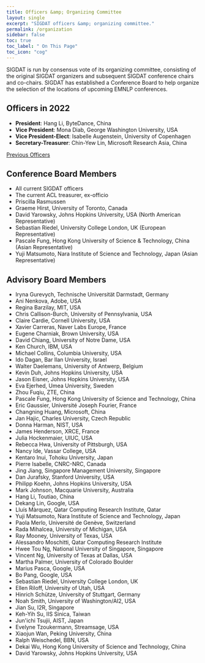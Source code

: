 ```yaml
---
title: Officers &amp; Organizing Committee
layout: single
excerpt: "SIGDAT officers &amp; organizing committee."
permalink: /organization
sidebar: false
toc: true
toc_label: " On This Page"
toc_icon: "cog"
---
```


SIGDAT is run by consensus vote of its organizing committee, consisting of the original SIGDAT organizers and subsequent SIGDAT conference chairs and co-chairs.  SIGDAT has established a Conference Board to help organize the selection of the locations of upcoming EMNLP conferences. 

## Officers in 2022

- **President**: Hang Li, ByteDance, China<br/>
- **Vice President**: Mona Diab, George Washington University, USA<br/>
- **Vice President-Elect**: Isabelle Augenstein, University of Copenhagen<br/>
- **Secretary-Treasurer**: Chin-Yew Lin, Microsoft Research Asia, China

[Previous Officers](/officers)

## Conference Board Members
- All current SIGDAT officers<br/>
- The current ACL treasurer, ex-officio<br/>
- Priscilla Rasmussen<br/>
- Graeme Hirst, University of Toronto, Canada<br/>
- David Yarowsky, Johns Hopkins University, USA (North American Representative)<br/>
- Sebastian Riedel, University College London, UK (European Representative)<br/>
- Pascale Fung, Hong Kong University of Science &amp; Technology, China (Asian Representative)<br/>
- Yuji Matsumoto, Nara Institute of Science and Technology, Japan (Asian Representative) 

## Advisory Board Members
- Iryna Gurevych, Technische Universität Darmstadt, Germany<br/>
- Ani Nenkova, Adobe, USA<br/> 
- Regina Barzilay, MIT, USA<br/>
- Chris Callison-Burch, University of Pennsylvania, USA<br/>
- Claire Cardie, Cornell University, USA<br/>
- Xavier Carreras, Naver Labs Europe, France<br/>
- Eugene Charniak, Brown University, USA<br/>
- David Chiang, University of Notre Dame, USA<br/>
- Ken Church, IBM, USA<br/>
- Michael Collins, Columbia University, USA<br/>
- Ido Dagan, Bar Ilan University, Israel<br/>
- Walter Daelemans, University of Antwerp, Belgium<br/>
- Kevin Duh, Johns Hopkins University, USA<br/>
- Jason Eisner, Johns Hopkins University, USA<br/>
- Eva Ejerhed, Umea University, Sweden<br/>
- Zhou Fuqiu, ZTE, China<br/>
- Pascale Fung, Hong Kong University of Science and Technology, China<br/>
- Eric Gaussier, Université Joseph Fourier, France<br/>
- Changning Huang, Microsoft, China<br/>
- Jan Hajic, Charles University, Czech Republic<br/>
- Donna Harman, NIST, USA<br/>
- James Henderson, XRCE, France<br/>
- Julia Hockenmaier, UIUC, USA<br/>
- Rebecca Hwa, University of Pittsburgh, USA<br/>
- Nancy Ide, Vassar College, USA<br/>
- Kentaro Inui, Tohoku University, Japan<br/>
- Pierre Isabelle, CNRC-NRC, Canada<br/>
- Jing Jiang, Singapore Management University, Singapore<br/>
- Dan Jurafsky, Stanford University, USA<br/>
- Philipp Koehn, Johns Hopkins University, USA<br/>
- Mark Johnson, Macquarie University, Australia<br/>
- Hang Li, Toutiao, China<br/>
- Dekang Lin, Google, USA<br/>
- Lluís Màrquez, Qatar Computing Research Institute, Qatar<br/>
- Yuji Matsumoto, Nara Institute of Science and Technology, Japan<br/>
- Paola Merlo, Université de Genève, Switzerland<br/>
- Rada Mihalcea, University of Michigan, USA<br/>
- Ray Mooney, University of Texas, USA<br/>
- Alessandro Moschitti, Qatar Computing Research Institute<br/>
- Hwee Tou Ng, National University of Singapore, Singapore<br/>
- Vincent Ng, University of Texas at Dallas, USA<br/>
- Martha Palmer, University of Colorado Boulder<br/>
- Marius Pasca, Google, USA<br/>
- Bo Pang, Google, USA<br/>
- Sebastian Riedel, University College London, UK<br/>
- Ellen Riloff, University of Utah, USA<br/>
- Hinrich Schütze, University of Stuttgart, Germany<br/>
- Noah Smith, University of Washington/AI2, USA<br/>
- Jian Su, I2R, Singapore<br/>
- Keh-Yih Su, IIS Sinica, Taiwan<br/>
- Jun'ichi Tsujii, AIST, Japan<br/>
- Evelyne Tzoukermann, Streamsage, USA<br/>
- Xiaojun Wan, Peking University, China<br/>
- Ralph Weischedel, BBN, USA<br/>
- Dekai Wu, Hong Kong University of Science and Technology, China<br/>
- David Yarowsky, Johns Hopkins University, USA<br/>

